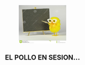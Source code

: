 <div align="center">
<img src="pollo.jpg" alt="Pollo" width="150"/>

## EL POLLO EN SESION...

</div>
